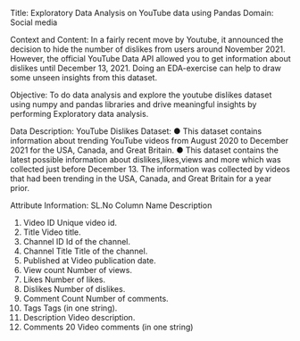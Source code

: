 Title: Exploratory Data Analysis on YouTube data using Pandas
Domain: Social media

Context and Content: In a fairly recent move by Youtube, it announced the decision to hide the
number of dislikes from users around November 2021. However, the official YouTube Data API allowed you to
get information about dislikes until December 13, 2021. Doing an EDA-exercise can help to draw some unseen
insights from this dataset.

Objective:
To do data analysis and explore the youtube dislikes dataset using numpy and pandas libraries and drive
meaningful insights by performing Exploratory data analysis.

Data Description:
YouTube Dislikes Dataset:
● This dataset contains information about trending YouTube videos from August 2020 to December 2021
for the USA, Canada, and Great Britain.
● This dataset contains the latest possible information about dislikes,likes,views and more which was
collected just before December 13. The information was collected by videos that had been trending in
the USA, Canada, and Great Britain for a year prior.

Attribute Information:
SL.No Column Name Description
1. Video ID Unique video id.
2. Title Video title.
3. Channel ID Id of the channel.
4. Channel Title Title of the channel.
5. Published at Video publication date.
6. View count Number of views.
7. Likes Number of likes.
8. Dislikes Number of dislikes.
9. Comment Count Number of comments.
10. Tags Tags (in one string).
11. Description Video description.
12. Comments 20 Video comments (in one string)
